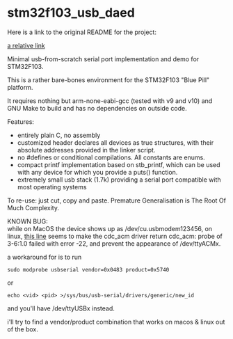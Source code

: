 # stm32f103_usb_daed

Here is a link to the original README for the project:

[a relative link](README_orig.md)

Minimal usb-from-scratch serial port implementation and demo for STM32F103. 

This is a rather bare-bones environment for the STM32F103 "Blue Pill" platform.  

It requires nothing but arm-none-eabi-gcc (tested with v9 and v10) and GNU Make to build and
has no dependencies on outside code.

Features:
- entirely plain C, no assembly
- customized header declares all devices as true structures, with their absolute addresses provided in the linker script.
- no #defines or conditional compilations.  All constants are enums. 
- compact printf implementation based on stb_printf, which can be used with any device for which you provide a puts() function.
- extremely small usb stack (1.7k) providing a serial port compatible with most operating systems

To re-use: just cut, copy and paste. Premature Generalisation is The Root Of Much Complexity. 


KNOWN BUG:  
while on MacOS the device shows up as /dev/cu.usbmodem123456, on linux, [this line](https://github.com/torvalds/linux/blob/master/drivers/usb/class/cdc-acm.c#L1299) 
seems to make the cdc_acm driver return cdc_acm: probe of 3-6:1.0 failed with error -22, and prevent
the appearance of /dev/ttyACMx. 

a workaround for is to run

    sudo modprobe usbserial vendor=0x0483 product=0x5740

or 

    echo <vid> <pid> >/sys/bus/usb-serial/drivers/generic/new_id
  
and you'll have /dev/ttyUSBx instead.
  
i'll try to find a vendor/product combination that works on macos & linux out of the box.
  
